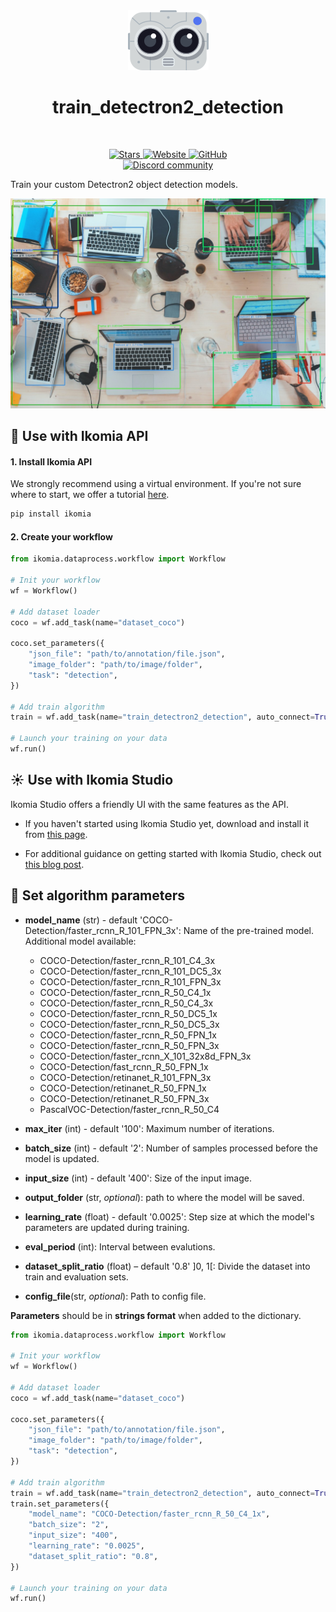 <div align="center">
  <img src="icons/detectron2.png" alt="Algorithm icon">
  <h1 align="center">train_detectron2_detection</h1>
</div>
<br />
<p align="center">
    <a href="https://github.com/Ikomia-hub/train_detectron2_detection">
        <img alt="Stars" src="https://img.shields.io/github/stars/Ikomia-hub/train_detectron2_detection">
    </a>
    <a href="https://app.ikomia.ai/hub/">
        <img alt="Website" src="https://img.shields.io/website/http/app.ikomia.ai/en.svg?down_color=red&down_message=offline&up_message=online">
    </a>
    <a href="https://github.com/Ikomia-hub/train_detectron2_detection/blob/main/LICENSE.md">
        <img alt="GitHub" src="https://img.shields.io/github/license/Ikomia-hub/train_detectron2_detection.svg?color=blue">
    </a>    
    <br>
    <a href="https://discord.com/invite/82Tnw9UGGc">
        <img alt="Discord community" src="https://img.shields.io/badge/Discord-white?style=social&logo=discord">
    </a> 
</p>

Train your custom Detectron2 object detection models.

![Desk object detection](https://raw.githubusercontent.com/Ikomia-hub/train_detectron2_detection/main/icons/output.jpg)


## :rocket: Use with Ikomia API

#### 1. Install Ikomia API

We strongly recommend using a virtual environment. If you're not sure where to start, we offer a tutorial [here](https://www.ikomia.ai/blog/a-step-by-step-guide-to-creating-virtual-environments-in-python).

```sh
pip install ikomia
```

#### 2. Create your workflow

```python
from ikomia.dataprocess.workflow import Workflow

# Init your workflow
wf = Workflow()    

# Add dataset loader
coco = wf.add_task(name="dataset_coco")

coco.set_parameters({
    "json_file": "path/to/annotation/file.json",
    "image_folder": "path/to/image/folder",
    "task": "detection",
}) 

# Add train algorithm
train = wf.add_task(name="train_detectron2_detection", auto_connect=True)

# Launch your training on your data
wf.run()
```

## :sunny: Use with Ikomia Studio

Ikomia Studio offers a friendly UI with the same features as the API.

- If you haven't started using Ikomia Studio yet, download and install it from [this page](https://www.ikomia.ai/studio).

- For additional guidance on getting started with Ikomia Studio, check out [this blog post](https://www.ikomia.ai/blog/how-to-get-started-with-ikomia-studio).

## :pencil: Set algorithm parameters

- **model_name** (str) - default 'COCO-Detection/faster_rcnn_R_101_FPN_3x': Name of the pre-trained model. Additional model available:
    - COCO-Detection/faster_rcnn_R_101_C4_3x
    - COCO-Detection/faster_rcnn_R_101_DC5_3x
    - COCO-Detection/faster_rcnn_R_101_FPN_3x
    - COCO-Detection/faster_rcnn_R_50_C4_1x
    - COCO-Detection/faster_rcnn_R_50_C4_3x
    - COCO-Detection/faster_rcnn_R_50_DC5_1x
    - COCO-Detection/faster_rcnn_R_50_DC5_3x
    - COCO-Detection/faster_rcnn_R_50_FPN_1x
    - COCO-Detection/faster_rcnn_R_50_FPN_3x
    - COCO-Detection/faster_rcnn_X_101_32x8d_FPN_3x
    - COCO-Detection/fast_rcnn_R_50_FPN_1x
    - COCO-Detection/retinanet_R_101_FPN_3x
    - COCO-Detection/retinanet_R_50_FPN_1x
    - COCO-Detection/retinanet_R_50_FPN_3x
    - PascalVOC-Detection/faster_rcnn_R_50_C4


- **max_iter** (int) - default '100': Maximum number of iterations. 
- **batch_size** (int) - default '2': Number of samples processed before the model is updated.
- **input_size** (int) - default '400': Size of the input image.
- **output_folder** (str, *optional*): path to where the model will be saved. 
- **learning_rate** (float) - default '0.0025': Step size at which the model's parameters are updated during training.
- **eval_period** (int): Interval between evalutions.  
- **dataset_split_ratio** (float) – default '0.8' ]0, 1[: Divide the dataset into train and evaluation sets.
- **config_file**(str, *optional*): Path to config file. 

**Parameters** should be in **strings format**  when added to the dictionary.


```python
from ikomia.dataprocess.workflow import Workflow

# Init your workflow
wf = Workflow()    

# Add dataset loader
coco = wf.add_task(name="dataset_coco")

coco.set_parameters({
    "json_file": "path/to/annotation/file.json",
    "image_folder": "path/to/image/folder",
    "task": "detection",
}) 

# Add train algorithm
train = wf.add_task(name="train_detectron2_detection", auto_connect=True)
train.set_parameters({
    "model_name": "COCO-Detection/faster_rcnn_R_50_C4_1x",
    "batch_size": "2",
    "input_size": "400",
    "learning_rate": "0.0025",
    "dataset_split_ratio": "0.8",
}) 

# Launch your training on your data
wf.run()

```

